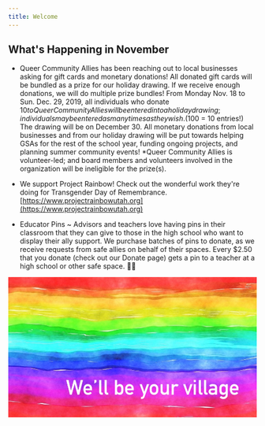 ```yaml
---
title: Welcome
---
```

 
## What's Happening in November 

- Queer Community Allies has been reaching out to local businesses asking for gift cards and monetary donations! All donated gift cards will be bundled as a prize for our holiday drawing. If we receive enough donations, we will do multiple prize bundles! From Monday Nov. 18 to Sun. Dec. 29, 2019, all individuals who donate $10 to Queer Community Allies will be entered into a holiday drawing; individuals may be entered as many times as they wish. ($100 = 10 entries!) The drawing will be on December 30. All monetary donations from local businesses and from our holiday drawing will be put towards helping GSAs for the rest of the school year, funding ongoing projects, and planning summer community events! *Queer Community Allies is volunteer-led; and board members and volunteers involved in the organization will be ineligible for the prize(s). 

- We support Project Rainbow! Check out the wonderful work they're doing for Transgender Day of Remembrance. [https://www.projectrainbowutah.org](https://www.projectrainbowutah.org)

- Educator Pins ~ 
Advisors and teachers love having pins in their classroom that they can give to those in the high school who want to display their ally support. We purchase batches of pins to donate, as we receive requests from safe allies on behalf of their spaces. Every $2.50 that you donate (check out our Donate page) gets a pin to a teacher at a high school or other safe space. 🏳️‍🌈 

![we'll be your village](files/rainbow-banner.jpeg)

